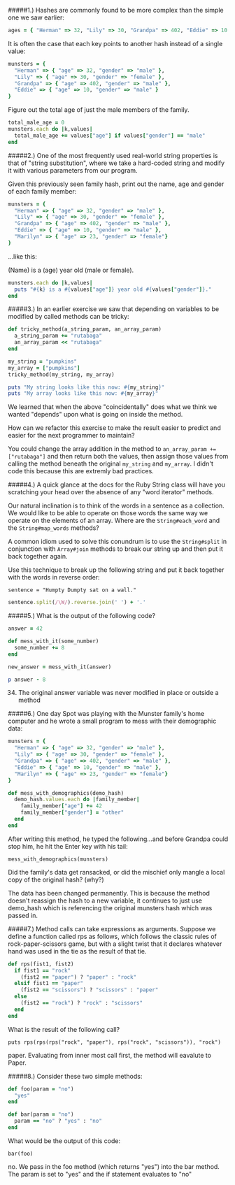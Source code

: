 #####1.) Hashes are commonly found to be more complex than the simple one we saw earlier:
```ruby
ages = { "Herman" => 32, "Lily" => 30, "Grandpa" => 402, "Eddie" => 10 }
```

It is often the case that each key points to another hash instead of a single value:

```ruby
munsters = { 
  "Herman" => { "age" => 32, "gender" => "male" }, 
  "Lily" => { "age" => 30, "gender" => "female" }, 
  "Grandpa" => { "age" => 402, "gender" => "male" }, 
  "Eddie" => { "age" => 10, "gender" => "male" } 
}
```

Figure out the total age of just the male members of the family.

```ruby
total_male_age = 0
munsters.each do |k,values|
  total_male_age += values["age"] if values["gender"] == "male"
end
```

#####2.) One of the most frequently used real-world string properties is that of "string substitution", where we take a hard-coded string and modify it with various parameters from our program.

Given this previously seen family hash, print out the name, age and gender of each family member:

```ruby
munsters = { 
  "Herman" => { "age" => 32, "gender" => "male" }, 
  "Lily" => { "age" => 30, "gender" => "female" }, 
  "Grandpa" => { "age" => 402, "gender" => "male" }, 
  "Eddie" => { "age" => 10, "gender" => "male" },
  "Marilyn" => { "age" => 23, "gender" => "female"}
}
```

...like this:

(Name) is a (age) year old (male or female).

```ruby
munsters.each do |k,values|
  puts "#{k} is a #{values["age"]} year old #{values["gender"]}."
end
```

#####3.) In an earlier exercise we saw that depending on variables to be modified by called methods can be tricky:
```ruby
def tricky_method(a_string_param, an_array_param)
  a_string_param += "rutabaga"
  an_array_param << "rutabaga"
end

my_string = "pumpkins"
my_array = ["pumpkins"]
tricky_method(my_string, my_array)

puts "My string looks like this now: #{my_string}"
puts "My array looks like this now: #{my_array}"
```

We learned that when the above "coincidentally" does what we think we wanted "depends" upon what is going on inside the method.

How can we refactor this exercise to make the result easier to predict and easier for the next programmer to maintain?

You could change the array addition in the method to `an_array_param += ["rutabaga"]` and then return both the values, then assign those values from calling the method beneath the original `my_string` and `my_array`. I didn't code this because this are extremly bad practices.

#####4.) A quick glance at the docs for the Ruby String class will have you scratching your head over the absence of any "word iterator" methods.

Our natural inclination is to think of the words in a sentence as a collection. We would like to be able to operate on those words the same way we operate on the elements of an array. Where are the `String#each_word` and the `String#map_words` methods?

A common idiom used to solve this conundrum is to use the `String#split` in conjunction with `Array#join` methods to break our string up and then put it back together again.

Use this technique to break up the following string and put it back together with the words in reverse order:

`sentence = "Humpty Dumpty sat on a wall."`

```ruby
sentence.split(/\W/).reverse.join(' ') + '.'
```

#####5.) What is the output of the following code?
```ruby
answer = 42

def mess_with_it(some_number)
  some_number += 8
end

new_answer = mess_with_it(answer)

p answer - 8
```

34. The original answer variable was never modified in place or outside a method

#####6.) One day Spot was playing with the Munster family's home computer and he wrote a small program to mess with their demographic data:
```ruby
munsters = {
  "Herman" => { "age" => 32, "gender" => "male" },
  "Lily" => { "age" => 30, "gender" => "female" },
  "Grandpa" => { "age" => 402, "gender" => "male" },
  "Eddie" => { "age" => 10, "gender" => "male" },
  "Marilyn" => { "age" => 23, "gender" => "female"}
}

def mess_with_demographics(demo_hash)
  demo_hash.values.each do |family_member|
    family_member["age"] += 42
    family_member["gender"] = "other"
  end
end
```

After writing this method, he typed the following...and before Grandpa could stop him, he hit the Enter key with his tail:

`mess_with_demographics(munsters)`

Did the family's data get ransacked, or did the mischief only mangle a local copy of the original hash? (why?)

The data has been changed permanently. This is because the method doesn't reassign the hash to a new variable, it continues to just use demo_hash which is referencing the original munsters hash which was passed in.

#####7.) Method calls can take expressions as arguments. Suppose we define a function called rps as follows, which follows the classic rules of rock-paper-scissors game, but with a slight twist that it declares whatever hand was used in the tie as the result of that tie.
```ruby
def rps(fist1, fist2)
  if fist1 == "rock"
    (fist2 == "paper") ? "paper" : "rock"
  elsif fist1 == "paper"
    (fist2 == "scissors") ? "scissors" : "paper"
  else
    (fist2 == "rock") ? "rock" : "scissors"
  end
end
```

What is the result of the following call?

`puts rps(rps(rps("rock", "paper"), rps("rock", "scissors")), "rock")`

paper. Evaluating from inner most call first, the method will eavalute to Paper.

#####8.) Consider these two simple methods:
```ruby
def foo(param = "no")
  "yes"
end

def bar(param = "no")
  param == "no" ? "yes" : "no"
end
```

What would be the output of this code:

`bar(foo)`

no. We pass in the foo method (which returns "yes") into the bar method. The param is set to "yes" and the if statement evaluates to "no"